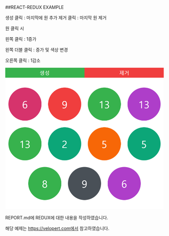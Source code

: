 ##REACT-REDUX EXAMPLE

생성 클릭 : 마지막에 원 추가
제거 클릭 : 마지막 원 제거

원 클릭 시

왼쪽 클릭 : 1증가

왼쪽 더블 클릭 : 증가 및 색상 변경

오른쪽 클릭 : 1감소

![실행 화면](./image/view.PNG)

REPORT.md에 REDUX에 대한 내용을 작성하였습니다.

해당 예제는 https://velopert.com에서 참고하였습니다.